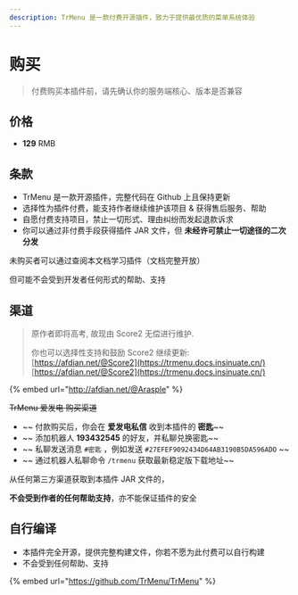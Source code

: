```yaml
---
description: TrMenu 是一款付费开源插件，致力于提供最优质的菜单系统体验
---
```


# 购买

> 付费购买本插件前，请先确认你的服务端核心、版本是否兼容

## 价格

* **129** RMB

## 条款

* TrMenu 是一款开源插件，完整代码在 Github 上且保持更新
* 选择性为插件付费，能支持作者继续维护该项目 & 获得售后服务、帮助
* 自愿付费支持项目，禁止一切形式、理由纠纷而发起退款诉求
* 你可以通过非付费手段获得插件 JAR 文件，但 **未经许可禁止一切途径的二次分发**

未购买者可以通过查阅本文档学习插件（文档完整开放）

但可能不会受到开发者任何形式的帮助、支持

## 渠道 <a id="qu-dao"></a>
> 原作者即将高考, 故现由 Score2 无偿进行维护.
> 
> 你也可以选择性支持和鼓励 Score2 继续更新:
> [https://afdian.net/@Score2](https://trmenu.docs.insinuate.cn/)
> [https://afdian.net/@Score2](https://trmenu.docs.insinuate.cn/)

{% embed url="http://afdian.net/@Arasple" %}

~~TrMenu 爱发电 购买渠道~~
* ~~ 付款购买后，你会在 **爱发电私信** 收到本插件的 **密匙**~~
* ~~ 添加机器人 **193432545** 的好友，并私聊兑换密匙~~
* ~~ 私聊发送消息 `#密匙` ，例如发送 `#27EFEF9092434D64AB3190B5DA596ADO`  ~~
* ~~ 通过机器人私聊命令 `/trmenu` 获取最新稳定版下载地址~~

从任何第三方渠道获取到本插件 JAR 文件的，

**不会受到作者的任何帮助支持**，亦不能保证插件的安全

## 自行编译 <a id="zi-hang-bian-yi"></a>

* 本插件完全开源，提供完整构建文件，你若不愿为此付费可以自行构建
* 不会受到任何帮助、支持

{% embed url="https://github.com/TrMenu/TrMenu" %}


